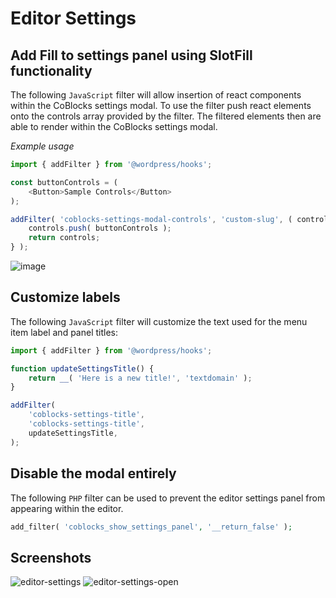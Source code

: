 # Editor Settings

## Add Fill to settings panel using SlotFill functionality

The following `JavaScript` filter will allow insertion of react components within the CoBlocks settings modal. To use the filter push react elements onto the controls array provided by the filter. The filtered elements then are able to render within the CoBlocks settings modal. 

*Example usage*
```javascript
import { addFilter } from '@wordpress/hooks';

const buttonControls = (
	<Button>Sample Controls</Button>
);

addFilter( 'coblocks-settings-modal-controls', 'custom-slug', ( controls ) => {
	controls.push( buttonControls );
	return controls;
} );
```

![image](https://user-images.githubusercontent.com/30462574/87710720-f9ca7300-c75a-11ea-97dd-d736d74eaf70.png)

## Customize labels

The following `JavaScript` filter will customize the text used for the menu item
label and panel titles: 

```javascript
import { addFilter } from '@wordpress/hooks';

function updateSettingsTitle() {
	return __( 'Here is a new title!', 'textdomain' );
}

addFilter(
	'coblocks-settings-title',
	'coblocks-settings-title',
	updateSettingsTitle,
);
```

## Disable the modal entirely

The following `PHP` filter can be used to prevent the editor settings panel from appearing within the editor.

```php
add_filter( 'coblocks_show_settings_panel', '__return_false' );
```

## Screenshots
![editor-settings](https://user-images.githubusercontent.com/1813435/74862708-9c043d00-531a-11ea-9410-61968ad0e86d.jpg)
![editor-settings-open](https://user-images.githubusercontent.com/1813435/74862836-cfdf6280-531a-11ea-987c-2f795557b2d3.jpg)
